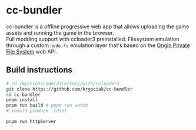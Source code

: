 # cc-bundler

cc-bundler is a offline progressive web app that allows uploading the game assets and running the game in the browser.  
Full modding support with ccloader3 preinstalled.
Filesystem emulation through a custom `node:fs` emulation layer that's based on the [Origin Private File System](https://developer.mozilla.org/en-US/docs/Web/API/File_System_API/Origin_private_file_system) web API.

## Build instructions

```bash
# cd /my/crosscode/directory/with/ccloader3
git clone https://github.com/krypciak/cc-bundler
cd cc-bundler
pnpm install
pnpm run build # pnpm run watch
# should produce ./dist

pnpm run httpServer
```
